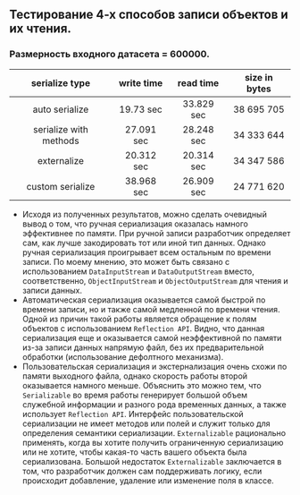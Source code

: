 ## Тестирование 4-х способов записи объектов и их чтения.

### Размерность входного датасета = 600000.

|     serialize type     | write time | read time  | size in bytes |
|:----------------------:|:----------:|:----------:|:-------------:|
|     auto serialize     | 19.73 sec  | 33.829 sec |  38 695 705   |
| serialize with methods | 27.091 sec | 28.248 sec |  34 333 644   |
|      externalize       | 20.312 sec | 20.314 sec |  34 347 586   |
|    custom serialize    | 38.968 sec | 26.909 sec |  24 771 620   |

* Исходя из полученных результатов, можно сделать очевидный вывод о том, что ручная сериализация оказалась 
намного эффективнее по памяти. При ручной записи разработчик определяет сам, как лучше закодировать
тот или иной тип данных. Однако ручная сериализация проигрывает всем остальным по времени записи. По моему мнению, это
может быть связано с использованием `DataInputStream` и `DataOutputStream` вместо, соответственно, `ObjectInputStream` 
и `ObjectOutputStream` для чтения и записи данных.
* Автоматическая сериализация оказывается самой быстрой по времени записи, но и также самой медленной по времени чтения. 
Одной из причин такой работы является обращение к полям объектов с использованием `Reflection API`. Видно, что данная
сериализация еще и оказывается самой неэффективной по памяти из-за записи данных напрямую файл, без их предварительной
обработки (использование дефолтного механизма). 
* Пользовательская сериализация и экстернализация очень схожи по памяти выходного файла, однако скорость работы второй
оказывается намного меньше. Объяснить это можно тем, что `Serializable` во время работы генерирует большой объем служебной
информации и разного рода временных данных, а также использует `Reflection API`. Интерфейс пользовательской сериализации не
имеет методов или полей и служит только для определения семантики сериализации. `Externalizable` рационально применять, когда вы хотите
получить ограниченную сериализацию или не хотите, чтобы какая-то часть вашего объекта была сериализована. Большой недостаток
`Externalizable` заключается в том, что разработчик должен сам поддерживать логику, если происходит
добавление, удаление или изменение поля в классе.